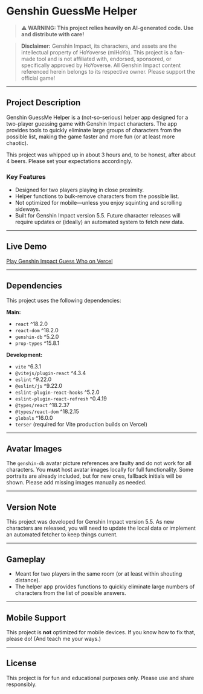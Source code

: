# Genshin GuessMe Helper

> **⚠️ WARNING: This project relies heavily on AI-generated code. Use and distribute with care!**

> **Disclaimer:** Genshin Impact, its characters, and assets are the intellectual property of HoYoverse (miHoYo). This project is a fan-made tool and is not affiliated with, endorsed, sponsored, or specifically approved by HoYoverse. All Genshin Impact content referenced herein belongs to its respective owner. Please support the official game!

---

## Project Description
Genshin GuessMe Helper is a (not-so-serious) helper app designed for a two-player guessing game with Genshin Impact characters. The app provides tools to quickly eliminate large groups of characters from the possible list, making the game faster and more fun (or at least more chaotic).

This project was whipped up in about 3 hours and, to be honest, after about 4 beers. Please set your expectations accordingly.

### Key Features
- Designed for two players playing in close proximity.
- Helper functions to bulk-remove characters from the possible list.
- Not optimized for mobile—unless you enjoy squinting and scrolling sideways.
- Built for Genshin Impact version 5.5. Future character releases will require updates or (ideally) an automated system to fetch new data.

---

## Live Demo

[Play Genshin Impact Guess Who on Vercel](https://genshin-guessme-helper.vercel.app/)

---

## Dependencies
This project uses the following dependencies:

**Main:**
- `react` ^18.2.0
- `react-dom` ^18.2.0
- `genshin-db` ^5.2.0
- `prop-types` ^15.8.1

**Development:**
- `vite` ^6.3.1
- `@vitejs/plugin-react` ^4.3.4
- `eslint` ^9.22.0
- `@eslint/js` ^9.22.0
- `eslint-plugin-react-hooks` ^5.2.0
- `eslint-plugin-react-refresh` ^0.4.19
- `@types/react` ^18.2.37
- `@types/react-dom` ^18.2.15
- `globals` ^16.0.0
- `terser` (required for Vite production builds on Vercel)

---

## Avatar Images
The `genshin-db` avatar picture references are faulty and do not work for all characters. You **must** host avatar images locally for full functionality. Some portraits are already included, but for new ones, fallback initials will be shown. Please add missing images manually as needed.

---

## Version Note
This project was developed for Genshin Impact version 5.5. As new characters are released, you will need to update the local data or implement an automated fetcher to keep things current.

---

## Gameplay
- Meant for two players in the same room (or at least within shouting distance).
- The helper app provides functions to quickly eliminate large numbers of characters from the list of possible answers.

---

## Mobile Support
This project is **not** optimized for mobile devices. If you know how to fix that, please do! (And teach me your ways.)

---

## License
This project is for fun and educational purposes only. Please use and share responsibly.
